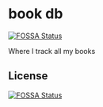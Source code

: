 # book db
[![FOSSA Status](https://app.fossa.com/api/projects/git%2Bgithub.com%2FDW225%2Fbook-db2.svg?type=shield)](https://app.fossa.com/projects/git%2Bgithub.com%2FDW225%2Fbook-db2?ref=badge_shield)


Where I track all my books


## License
[![FOSSA Status](https://app.fossa.com/api/projects/git%2Bgithub.com%2FDW225%2Fbook-db2.svg?type=large)](https://app.fossa.com/projects/git%2Bgithub.com%2FDW225%2Fbook-db2?ref=badge_large)